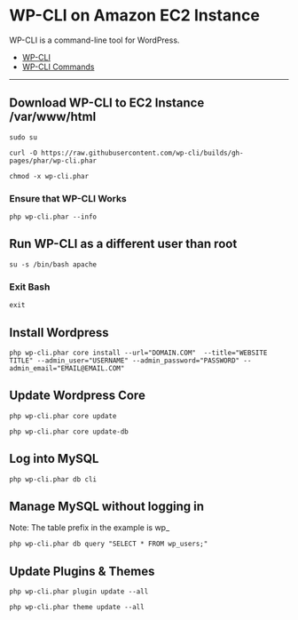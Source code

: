# WP-CLI on Amazon EC2 Instance

WP-CLI is a command-line tool for WordPress.

* [WP-CLI](http://wp-cli.org/)
* [WP-CLI Commands](http://wp-cli.org/commands/)

----

## Download WP-CLI to EC2 Instance /var/www/html

``` sudo su ```

``` curl -O https://raw.githubusercontent.com/wp-cli/builds/gh-pages/phar/wp-cli.phar ```

``` chmod -x wp-cli.phar ```


### Ensure that WP-CLI Works

``` php wp-cli.phar --info ```


## Run WP-CLI as a different user than root

``` su -s /bin/bash apache ```

### Exit Bash

``` exit ```


## Install Wordpress

``` php wp-cli.phar core install --url="DOMAIN.COM"  --title="WEBSITE TITLE" --admin_user="USERNAME" --admin_password="PASSWORD" --admin_email="EMAIL@EMAIL.COM" ```


## Update Wordpress Core

``` php wp-cli.phar core update ```

``` php wp-cli.phar core update-db ```


## Log into MySQL

``` php wp-cli.phar db cli ```


## Manage MySQL without logging in

Note: The table prefix in the example is wp_

``` php wp-cli.phar db query "SELECT * FROM wp_users;" ```


## Update Plugins & Themes

``` php wp-cli.phar plugin update --all ```

``` php wp-cli.phar theme update --all ```

